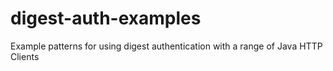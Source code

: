 # digest-auth-examples
Example patterns for using digest authentication with a range of Java HTTP Clients

